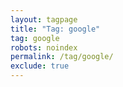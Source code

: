 ```yaml
---
layout: tagpage
title: "Tag: google"
tag: google
robots: noindex
permalink: /tag/google/
exclude: true
---
```

